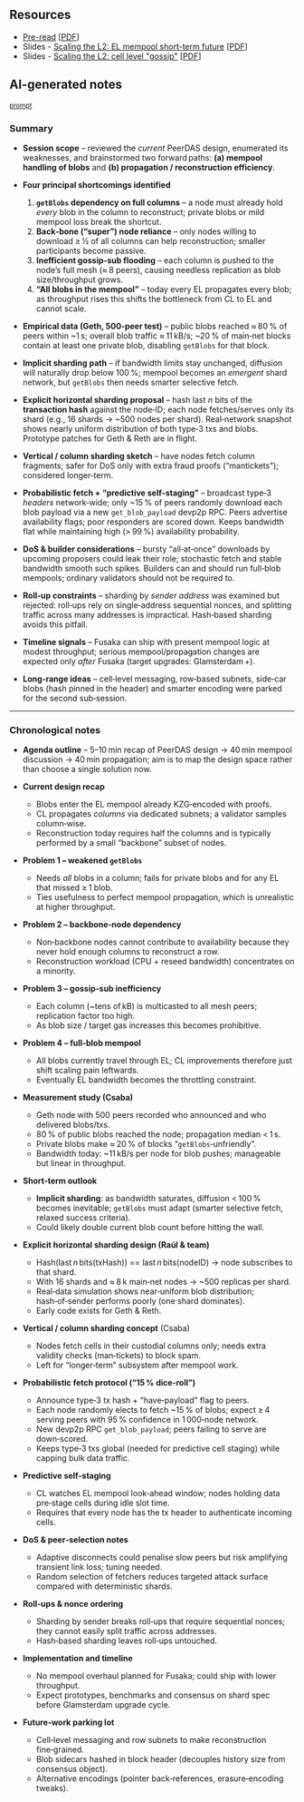 ## Resources

- [Pre-read](https://hackmd.io/xe5e3ubsQNOuKv3I9YTwyA) [[PDF](Slides-notes/10-Jun-future-of-PeerDAS-preread.pdf)]
- Slides - [Scaling the L2: EL mempool short-term future](https://drive.google.com/file/d/1B0DfGcerj7HCOCWXN3frN_Rn2w1JDpi9/view) [[PDF](Slides-notes/10-Jun-future-of-PeerDAS-slides-el-mempool.pdf)]
- Slides - [Scaling the L2: cell level "gossip"](https://drive.google.com/file/d/1ijtiyVodnvrozeEkLjsrjVuFXc1WpYAw/view) [[PDF](Slides-notes/10-Jun-future-of-PeerDAS-slides-cell-gossip.pdf)]

## AI-generated notes

<sup>[prompt](Slides-notes/AI-info.md)</sup>

### Summary

* **Session scope** – reviewed the *current* PeerDAS design, enumerated its weaknesses, and brainstormed two forward paths: **(a) mempool handling of blobs** and **(b) propagation / reconstruction efficiency**.
* **Four principal shortcomings identified**

  1. **`getBlobs` dependency on full columns** – a node must already hold *every* blob in the column to reconstruct; private blobs or mild mempool loss break the shortcut.
  2. **Back‑bone (“super”) node reliance** – only nodes willing to download ≥ ½ of all columns can help reconstruction; smaller participants become passive.
  3. **Inefficient gossip‑sub flooding** – each column is pushed to the node’s full mesh (≈ 8 peers), causing needless replication as blob size/throughput grows.
  4. **“All blobs in the mempool”** – today every EL propagates every blob; as throughput rises this shifts the bottleneck from CL to EL and cannot scale.
* **Empirical data (Geth, 500‑peer test)** – public blobs reached ≈ 80 % of peers within \~1 s; overall blob traffic ≈ 11 kB/s; \~20 % of main‑net blocks contain at least one private blob, disabling `getBlobs` for that block.
* **Implicit sharding path** – if bandwidth limits stay unchanged, diffusion will naturally drop below 100 %; mempool becomes an *emergent* shard network, but `getBlobs` then needs smarter selective fetch.
* **Explicit horizontal sharding proposal** – hash last *n* bits of the **transaction hash** against the node‑ID; each node fetches/serves only its shard (e.g., 16 shards → \~500 nodes per shard). Real‑network snapshot shows nearly uniform distribution of both type‑3 txs and blobs. Prototype patches for Geth & Reth are in flight.
* **Vertical / column sharding sketch** – have nodes fetch column fragments; safer for DoS only with extra fraud proofs (“mantickets”); considered longer‑term.
* **Probabilistic fetch + “predictive self‑staging”** – broadcast type‑3 *headers* network‑wide; only \~15 % of peers randomly download each blob payload via a new `get_blob_payload` devp2p RPC. Peers advertise availability flags; poor responders are scored down. Keeps bandwidth flat while maintaining high (> 99 %) availability probability.
* **DoS & builder considerations** – bursty “all‑at‑once” downloads by upcoming proposers could leak their role; stochastic fetch and stable bandwidth smooth such spikes. Builders can and should run full‑blob mempools; ordinary validators should not be required to.
* **Roll‑up constraints** – sharding by *sender address* was examined but rejected: roll‑ups rely on single‑address sequential nonces, and splitting traffic across many addresses is impractical. Hash‑based sharding avoids this pitfall.
* **Timeline signals** – Fusaka can ship with present mempool logic at modest throughput; serious mempool/propagation changes are expected only *after* Fusaka (target upgrades: Glamsterdam +).
* **Long‑range ideas** – cell‑level messaging, row‑based subnets, side‑car blobs (hash pinned in the header) and smarter encoding were parked for the second sub‑session.

---

### Chronological notes

* **Agenda outline** – 5–10 min recap of PeerDAS design → 40 min mempool discussion → 40 min propagation; aim is to map the design space rather than choose a single solution now.
* **Current design recap**

  * Blobs enter the EL mempool already KZG‑encoded with proofs.
  * CL propagates *columns* via dedicated subnets; a validator samples column‑wise.
  * Reconstruction today requires half the columns and is typically performed by a small “backbone” subset of nodes.
* **Problem 1 – weakened `getBlobs`**

  * Needs *all* blobs in a column; fails for private blobs and for any EL that missed ≥ 1 blob.
  * Ties usefulness to perfect mempool propagation, which is unrealistic at higher throughput.
* **Problem 2 – backbone‑node dependency**

  * Non‑backbone nodes cannot contribute to availability because they never hold enough columns to reconstruct a row.
  * Reconstruction workload (CPU + reseed bandwidth) concentrates on a minority.
* **Problem 3 – gossip‑sub inefficiency**

  * Each column (\~tens of kB) is multicasted to all mesh peers; replication factor too high.
  * As blob size / target gas increases this becomes prohibitive.
* **Problem 4 – full‑blob mempool**

  * All blobs currently travel through EL; CL improvements therefore just shift scaling pain leftwards.
  * Eventually EL bandwidth becomes the throttling constraint.
* **Measurement study (Csaba)**

  * Geth node with 500 peers recorded who announced and who delivered blobs/txs.
  * 80 % of public blobs reached the node; propagation median < 1 s.
  * Private blobs make ≈ 20 % of blocks “`getBlobs`‑unfriendly”.
  * Bandwidth today: \~11 kB/s per node for blob pushes; manageable but linear in throughput.
* **Short‑term outlook**

  * **Implicit sharding**: as bandwidth saturates, diffusion < 100 % becomes inevitable; `getBlobs` must adapt (smarter selective fetch, relaxed success criteria).
  * Could likely double current blob count before hitting the wall.
* **Explicit horizontal sharding design (Raúl & team)**

  * Hash(last *n* bits(txHash)) == last *n* bits(nodeID) → node subscribes to that shard.
  * With 16 shards and ≈ 8 k main‑net nodes → \~500 replicas per shard.
  * Real‑data simulation shows near‑uniform blob distribution; hash‑of‑sender performs poorly (one shard dominates).
  * Early code exists for Geth & Reth.
* **Vertical / column sharding concept** (Csaba)

  * Nodes fetch cells in their custodial columns only; needs extra validity checks (man‑tickets) to block spam.
  * Left for “longer‑term” subsystem after mempool work.
* **Probabilistic fetch protocol (“15 % dice‑roll”)**

  * Announce type‑3 tx hash + “have‑payload” flag to peers.
  * Each node randomly elects to fetch \~15 % of blobs; expect ≥ 4 serving peers with 95 % confidence in 1 000‑node network.
  * New devp2p RPC `get_blob_payload`; peers failing to serve are down‑scored.
  * Keeps type‑3 txs global (needed for predictive cell staging) while capping bulk data traffic.
* **Predictive self‑staging**

  * CL watches EL mempool look‑ahead window; nodes holding data pre‑stage cells during idle slot time.
  * Requires that every node has the tx header to authenticate incoming cells.
* **DoS & peer‑selection notes**

  * Adaptive disconnects could penalise slow peers but risk amplifying transient link loss; tuning needed.
  * Random selection of fetchers reduces targeted attack surface compared with deterministic shards.
* **Roll‑ups & nonce ordering**

  * Sharding by sender breaks roll‑ups that require sequential nonces; they cannot easily split traffic across addresses.
  * Hash‑based sharding leaves roll‑ups untouched.
* **Implementation and timeline**

  * No mempool overhaul planned for Fusaka; could ship with lower throughput.
  * Expect prototypes, benchmarks and consensus on shard spec before Glamsterdam upgrade cycle.
* **Future‑work parking lot**

  * Cell‑level messaging and row subnets to make reconstruction fine‑grained.
  * Blob sidecars hashed in block header (decouples history size from consensus object).
  * Alternative encodings (pointer back‑references, erasure‑encoding tweaks).